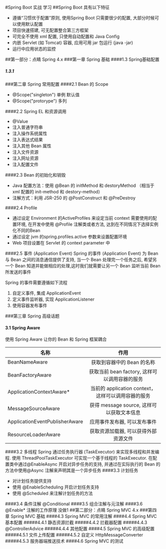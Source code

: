 #Spring Boot 实战 学习
##Spring Boot 具有以下特征
  * 遵循“习惯优于配置”原则, 使用Spring Boot 只需要很少的配置, 大部分时候可以使用默认配置
  * 项目快速搭建, 可无配置整合第三方框架
  * 可完全不使用 xml 配置, 只使用自动配置和 Java Config
  * 内嵌 Servlet (如 Tomcat) 容器, 应用可用 jar 包运行 (java -jar)
  * 运行中应用状态的监控

##第一部分：点睛 Spring 4.x
###第一章 Spring 基础
####1.3 Spring基础配置
##### 1.3.1
###第二章 Spring 常用配置
####2.1 Bean 的 Scope
   * @Scope("singleton") 单例  默认值
   * @Scope("protorype") 多列
   
####2.2 Spring EL 和资源调用
   * @Value
   * 注入普通字符串
   * 注入操作系统属性
   * 注入表达式结果
   * 注入其他 Bean 属性
   * 注入文件资源
   * 注入网址资源
   * 注入配置文件
   
####2.3 Bean 的初始化和销毁
   * Java 配置方法：使用 @Bean 的 initMethod 和 destoryMethod （相当于 xml 配置的 init-method 和 destory-method）
   * 注解方式：利用 JSR-250 的 @PostConstruct 和 @PreDestroy
   
####2.4 Profile
   * 通过设定 Environment 的ActiveProfiles 来设定当前 context 需要使用的配置环境, 在开发中使用 @Profile 注解类或者方法, 达到在不同情况下选择实例化不同的Bean
   * 通过设定 jvm 的spring.profiles.active 参数来设置配置环境
   * Web 项目设置在 Servlet 的 context parameter 中
   
####2.5 事件 (Application Event)
Spring 的事件 (Application Event) 为 Bean 与 Bean 之间的消息通信提供了支持, 当一个 Bean 处理完一个任务之后, 希望另一个 Bean 知道并能做相应的处理,这时我们就需要让另一个 Bean 监听当前 Bean 所发送的事件

Spring 的事件需要遵循如下流程

   1. 自定义事件, 集成 ApplicationEvent
   2. 定义事件监听器, 实现 ApplicationListener
   3. 使用容器发布事件
   
###第三章 Spring 高级话题
#### 3.1 Spring Aware
使用 Spring Aware 让你的 Bean 和 Spring 框架耦合

| 名称        | 作用           |
| ------------- |:-------------:|
|BeanNameAware  |获取到容器中的 Bean 的名称|
|BeanFactoryAware|获取当前 bean factory, 这样可以调用容器的服务|
|ApplicationContextAware*|当前的 application context， 这样可以调用容器的服务|
|MessageSourceAware|获得 message source, 这样可以获取文本信息|
|ApplicationEventPublisherAware|应用事件发布器, 可以发布事件|
|ResourceLoaderAware|获取资源加载器, 可以获得外部资源文件|
####3.2 多线程
Spring 通过任务执行器 (TaskExecutor) 来实现多线程和并发编程. 使用 ThreadPoolTaskExecutor 可实现一个基于线程的 TaskExecutor. 在配置类中通过@EnableAsync 开启对异步任务的支持, 并通过在实际执行的 Bean 的方法中使用@Async 注解来声明其是一个异步任务
####3.3 计划任务
   * 对计划任务提供支持
   * 使用 @EnableScheduling 开启计划任务支持
   * 使用 @Scheduled 来注解计划任务的方法
   
####3.4 条件注解 @Conditional
####3.5 组合注解与元注解
####3.6 @Enable* 注解的工作原理
没做1
##第二部分：点睛 Spring MVC 4.x
###第四章 Spring MVC 基础
####4.3 Spring MVC 的常用注解
####4.4 Spring MVC 基本配置
#####4.4.1 静态资源拦截
#####4.4.2 拦截器配置
#####4.4.3 @ControllerAdvice
#####4.4.4 其他配置
####4.5 Spring MVC 的高级配置
#####4.5.1 文件上传配置
#####4.5.2 自定义 HttpMessageConverter
#####4.5.3 服务器端推送技术
####4.6 Spring MVC 的测试